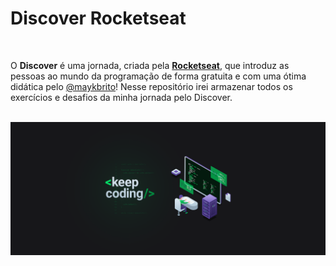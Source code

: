 <h1>Discover Rocketseat</h1>

<br>

O <span style="font-weight: bold;">Discover</span> é uma jornada, criada pela <a target="_blank" href="https://www.rocketseat.com.br/"><b>Rocketseat</b></a>, que introduz as pessoas ao mundo da programação de forma gratuita e com uma ótima didática pelo <a target="_blank" href="https://github.com/maykbrito/maykbrito">@maykbrito</a>! Nesse repositório irei armazenar todos os exercícios e desafios da minha jornada pelo Discover.

<br>

<img src="/media/imagens/imagem.png" alt="">
